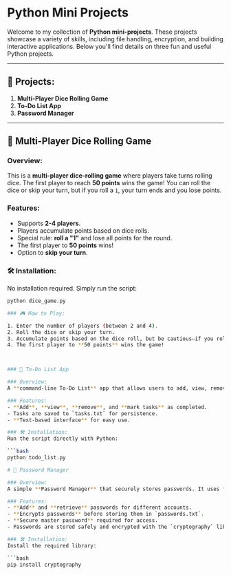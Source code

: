 # Python Mini Projects

Welcome to my collection of **Python mini-projects**. These projects showcase a variety of skills, including file handling, encryption, and building interactive applications. Below you'll find details on three fun and useful Python projects.

---

## 🧩 Projects:

1. **Multi-Player Dice Rolling Game**
2. **To-Do List App**
3. **Password Manager**

---

## 🎲 Multi-Player Dice Rolling Game

### Overview:
This is a **multi-player dice-rolling game** where players take turns rolling dice. The first player to reach **50 points** wins the game! You can roll the dice or skip your turn, but if you roll a `1`, your turn ends and you lose points.

### Features:
- Supports **2-4 players**.
- Players accumulate points based on dice rolls.
- Special rule: **roll a "1"** and lose all points for the round.
- The first player to **50 points** wins!
- Option to **skip your turn**.

### 🛠️ Installation:
No installation required. Simply run the script:

```bash
python dice_game.py

### 🎮 How to Play:

1. Enter the number of players (between 2 and 4).
2. Roll the dice or skip your turn.
3. Accumulate points based on the dice roll, but be cautious—if you roll a **"1"**, you lose all points for the round!
4. The first player to **50 points** wins the game!



### 📝 To-Do List App

### Overview:
A **command-line To-Do List** app that allows users to add, view, remove, and mark tasks as completed. Tasks are saved in a text file, so your list persists between app sessions.

### Features:
- **Add**, **view**, **remove**, and **mark tasks** as completed.
- Tasks are saved to `tasks.txt` for persistence.
- **Text-based interface** for easy use.

### 🛠️ Installation:
Run the script directly with Python:

```bash
python todo_list.py

# 🔐 Password Manager

### Overview:
A simple **Password Manager** that securely stores passwords. It uses **encryption** to protect your sensitive data. A **master password** is required to access stored passwords.

### Features:
- **Add** and **retrieve** passwords for different accounts.
- **Encrypts passwords** before storing them in `passwords.txt`.
- **Secure master password** required for access.
- Passwords are stored safely and encrypted with the `cryptography` library.

### 🛠️ Installation:
Install the required library:

```bash
pip install cryptography
